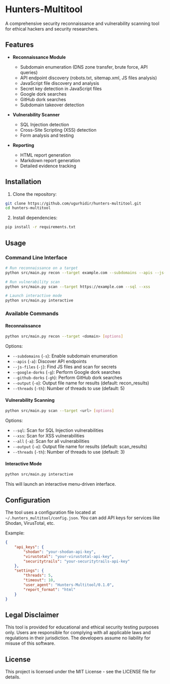 # Hunters-Multitool

A comprehensive security reconnaissance and vulnerability scanning tool for ethical hackers and security researchers.

## Features

- **Reconnaissance Module**
  - Subdomain enumeration (DNS zone transfer, brute force, API queries)
  - API endpoint discovery (robots.txt, sitemap.xml, JS files analysis)
  - JavaScript file discovery and analysis
  - Secret key detection in JavaScript files
  - Google dork searches
  - GitHub dork searches
  - Subdomain takeover detection

- **Vulnerability Scanner**
  - SQL Injection detection
  - Cross-Site Scripting (XSS) detection
  - Form analysis and testing

- **Reporting**
  - HTML report generation
  - Markdown report generation
  - Detailed evidence tracking

## Installation

1. Clone the repository:

```bash
git clone https://github.com/ugurhidir/hunters-multitool.git
cd hunters-multitool
```

2. Install dependencies:

```bash
pip install -r requirements.txt
```

## Usage

### Command Line Interface

```bash
# Run reconnaissance on a target
python src/main.py recon --target example.com --subdomains --apis --js-files

# Run vulnerability scan
python src/main.py scan --target https://example.com --sql --xss

# Launch interactive mode
python src/main.py interactive
```

### Available Commands

#### Reconnaissance

```bash
python src/main.py recon --target <domain> [options]
```

Options:
- `--subdomains` (`-s`): Enable subdomain enumeration
- `--apis` (`-a`): Discover API endpoints
- `--js-files` (`-j`): Find JS files and scan for secrets
- `--google-dorks` (`-g`): Perform Google dork searches
- `--github-dorks` (`-gh`): Perform GitHub dork searches
- `--output` (`-o`): Output file name for results (default: recon_results)
- `--threads` (`-th`): Number of threads to use (default: 5)

#### Vulnerability Scanning

```bash
python src/main.py scan --target <url> [options]
```

Options:
- `--sql`: Scan for SQL Injection vulnerabilities
- `--xss`: Scan for XSS vulnerabilities
- `--all` (`-a`): Scan for all vulnerabilities
- `--output` (`-o`): Output file name for results (default: scan_results)
- `--threads` (`-th`): Number of threads to use (default: 3)

#### Interactive Mode

```bash
python src/main.py interactive
```

This will launch an interactive menu-driven interface.

## Configuration

The tool uses a configuration file located at `~/.hunters_multitool/config.json`. You can add API keys for services like Shodan, VirusTotal, etc.

Example:
```json
{
    "api_keys": {
        "shodan": "your-shodan-api-key",
        "virustotal": "your-virustotal-api-key",
        "securitytrails": "your-securitytrails-api-key"
    },
    "settings": {
        "threads": 5,
        "timeout": 10,
        "user_agent": "Hunters-Multitool/0.1.0",
        "report_format": "html"
    }
}
```

## Legal Disclaimer

This tool is provided for educational and ethical security testing purposes only. Users are responsible for complying with all applicable laws and regulations in their jurisdiction. The developers assume no liability for misuse of this software.

## License

This project is licensed under the MIT License - see the LICENSE file for details. 
